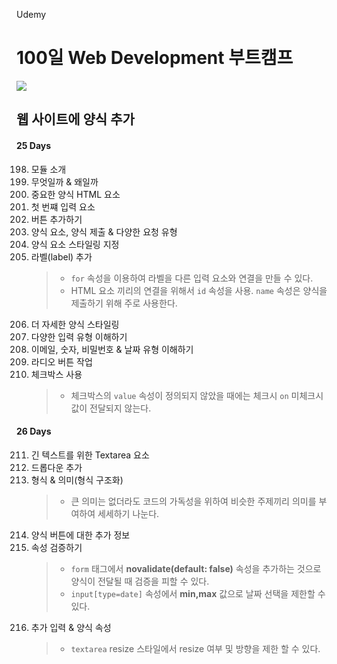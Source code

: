 Udemy

# 100일 Web Development 부트캠프

[<img src="https://img.shields.io/badge/github-%23121011.svg?style=for-the-badge&logo=github&logoColor=white" />](https://github.com/academind/100-days-of-web-development/)

## 웹 사이트에 양식 추가

#### 25 Days

198. 모듈 소개
199. 무엇일까 & 왜일까
200. 중요한 양식 HTML 요소
201. 첫 번쨰 입력 요소
202. 버튼 추가하기
203. 양식 요소, 양식 제출 & 다양한 요청 유형
204. 양식 요소 스타일링 지정
205. 라벨(label) 추가
     > - `for` 속성을 이용하여 라벨을 다른 입력 요소와 연결을 만들 수 있다.
     > - HTML 요소 끼리의 연결을 위해서 `id` 속성을 사용. `name` 속성은 양식을 제출하기 위해 주로 사용한다.
206. 더 자세한 양식 스타일링
207. 다양한 입력 유형 이해하기
208. 이메일, 숫자, 비밀번호 & 날짜 유형 이해하기
209. 라디오 버튼 작업
210. 체크박스 사용
     > - 체크박스의 `value` 속성이 정의되지 않았을 때에는 체크시 `on` 미체크시 값이 전달되지 않는다.

#### 26 Days

211. 긴 텍스트를 위한 Textarea 요소
212. 드롭다운 추가
213. 형식 & 의미(형식 구조화)
     > - 큰 의미는 없더라도 코드의 가독성을 위하여 비슷한 주제끼리 의미를 부여하여 세세하기 나눈다.
214. 양식 버튼에 대한 추가 정보
215. 속성 검증하기
     > - `form` 태그에서 **novalidate(default: false)** 속성을 추가하는 것으로 양식이 전달될 때 검증을 피할 수 있다.
     > - `input[type=date]` 속성에서 **min,max** 값으로 날짜 선택을 제한할 수 있다.
216. 추가 입력 & 양식 속성
     > - `textarea` resize 스타일에서 resize 여부 및 방향을 제한 할 수 있다.
